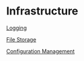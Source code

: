 # Infrastructure
  [Logging](Mdfiles/Infrastructure/Logging.md)
  
  [File Storage](Mdfiles/Infrastructure/FileStorage.md)
  
  [Configuration Management](Mdfiles/Infrastructure/ConfigurationManagement.md)
